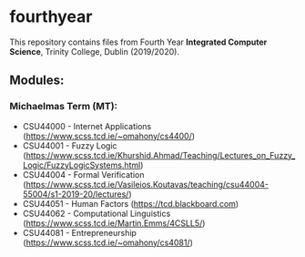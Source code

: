 # fourthyear
This repository contains files from Fourth Year **Integrated Computer Science**, Trinity College, Dublin (2019/2020).

## Modules:

### Michaelmas Term (MT):
* CSU44000 - Internet Applications (https://www.scss.tcd.ie/~omahony/cs4400/)
* CSU44001 - Fuzzy Logic (https://www.scss.tcd.ie/Khurshid.Ahmad/Teaching/Lectures_on_Fuzzy_Logic/FuzzyLogicSystems.html)
* CSU44004 - Formal Verification (https://www.scss.tcd.ie/Vasileios.Koutavas/teaching/csu44004-55004/s1-2019-20/lectures/)
* CSU44051 - Human Factors (https://tcd.blackboard.com)
* CSU44062 - Computational Linguistics (https://www.scss.tcd.ie/Martin.Emms/4CSLL5/)
* CSU44081 - Entrepreneurship (https://www.scss.tcd.ie/~omahony/cs4081/)
